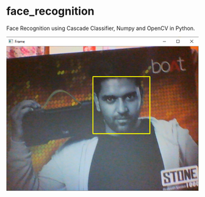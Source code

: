 # face_recognition
Face Recognition using Cascade Classifier, Numpy and OpenCV in Python.

![](/face_recog.png)
